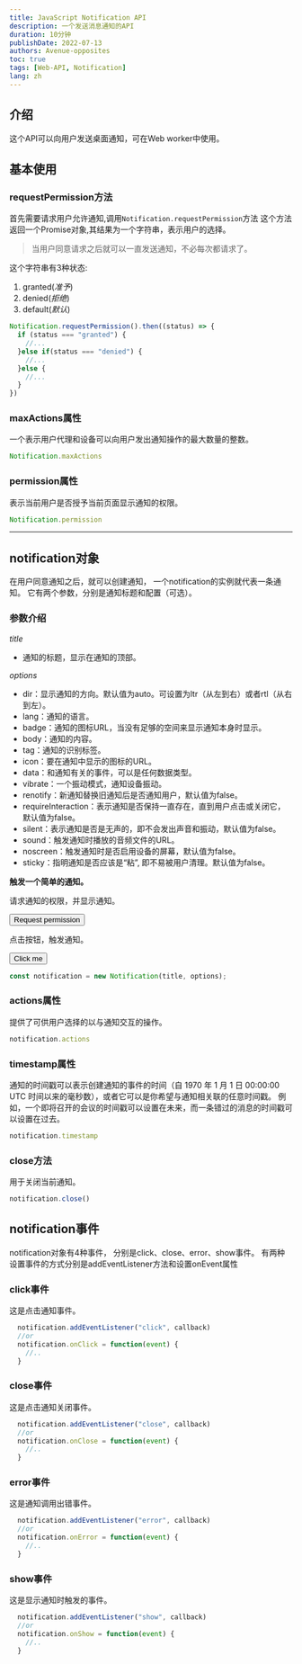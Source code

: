 ```yaml
---
title: JavaScript Notification API
description: 一个发送消息通知的API
duration: 10分钟
publishDate: 2022-07-13
authors: Avenue-opposites
toc: true
tags: [Web-API, Notification]
lang: zh
---
```


## 介绍

这个API可以向用户发送桌面通知，可在Web worker中使用。

## 基本使用

### requestPermission方法

首先需要请求用户允许通知,调用`Notification.requestPermission`方法
这个方法返回一个Promise对象,其结果为一个字符串，表示用户的选择。

> 当用户同意请求之后就可以一直发送通知，不必每次都请求了。

这个字符串有3种状态:
1. granted(*准予*)
2. denied(*拒绝*)
3. default(*默认*)

```js
Notification.requestPermission().then((status) => {
  if (status === "granted") {
    //...
  }else if(status === "denied") {
    //...
  }else {
    //...
  }
})
```

### maxActions属性

一个表示用户代理和设备可以向用户发出通知操作的最大数量的整数。

```js
Notification.maxActions
```

### permission属性

表示当前用户是否授予当前页面显示通知的权限。

```js
Notification.permission
```

___

## notification对象

在用户同意通知之后，就可以创建通知，
一个notification的实例就代表一条通知。
它有两个参数，分别是通知标题和配置（可选）。

### 参数介绍

*title*
- 通知的标题，显示在通知的顶部。

*options*
- dir：显示通知的方向。默认值为auto。可设置为ltr（从左到右）或者rtl（从右到左）。
- lang：通知的语言。
- badge：通知的图标URL，当没有足够的空间来显示通知本身时显示。
- body：通知的内容。
- tag：通知的识别标签。
- icon：要在通知中显示的图标的URL。
- data：和通知有关的事件，可以是任何数据类型。
- vibrate：一个振动模式，通知设备振动。
- renotify：新通知替换旧通知后是否通知用户，默认值为false。
- requireInteraction：表示通知是否保持一直存在，直到用户点击或关闭它，默认值为false。
- silent：表示通知是否是无声的，即不会发出声音和振动，默认值为false。
- sound：触发通知时播放的音频文件的URL。
- noscreen：触发通知时是否启用设备的屏幕，默认值为false。
- sticky：指明通知是否应该是“粘”, 即不易被用户清理。默认值为false。

**触发一个简单的通知。**

请求通知的权限，并显示通知。

<button id="request" class="daisy-btn daisy-btn-outline daisy-btn-accent">
  Request permission
</button>

<!-- 点击请求通知权限 -->
<script>
  const request = document.getElementById("request")

  request.addEventListener("click", () => {
    Notification.requestPermission().then(status => {
      if(status === "granted") {
        alert("权限已获得")
      }else if(status === "denied") {
        alert("权限已拒绝")
      }else {
        alert("默认未知权限")
      }
    })
  })
</script>

点击按钮，触发通知。

<button id="trigger" class="daisy-btn daisy-btn-outline daisy-btn-primary">
  Click me
</button>

<!-- 点击触发通知 -->
<script>
  const trigger = document.getElementById("trigger")
  const title = "Hello, World!"
  const options = {
    body: "这是一个简单的通知",
  }
  trigger.addEventListener("click", () => {
    const notification = new Notification (title, options)
    notification.addEventListener("click", () => {
      window.open("https://github.com/Avenue-opposites", "_blank")
      notification.close()
    })
    }
  )
</script>

```js
const notification = new Notification(title, options);
```

### actions属性

提供了可供用户选择的以与通知交互的操作。

```js
notification.actions
```

### timestamp属性

通知的时间戳可以表示创建通知的事件的时间（自 1970 年 1 月 1 日 00:00:00 UTC 时间以来的毫秒数），或者它可以是你希望与通知相关联的任意时间戳。
例如，一个即将召开的会议的时间戳可以设置在未来，而一条错过的消息的时间戳可以设置在过去。

```js
notification.timestamp
```

### close方法

用于关闭当前通知。

```js
notification.close()
```

## notification事件

notification对象有4种事件，
分别是click、close、error、show事件。
有两种设置事件的方式分别是addEventListener方法和设置onEvent属性

### click事件

这是点击通知事件。

```js
  notification.addEventListener("click", callback)
  //or
  notification.onClick = function(event) {
    //..
  }
```

### close事件

这是点击通知关闭事件。

```js
  notification.addEventListener("close", callback)
  //or
  notification.onClose = function(event) {
    //..
  }
```

### error事件

这是通知调用出错事件。

```js
  notification.addEventListener("error", callback)
  //or
  notification.onError = function(event) {
    //..
  }
```

### show事件

这是显示通知时触发的事件。

```js
  notification.addEventListener("show", callback)
  //or
  notification.onShow = function(event) {
    //..
  }
```